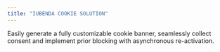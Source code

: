 ```yaml
---
title: "IUBENDA COOKIE SOLUTION"
---
```


Easily generate a fully customizable cookie banner, seamlessly collect consent and implement prior blocking with asynchronous re-activation.

